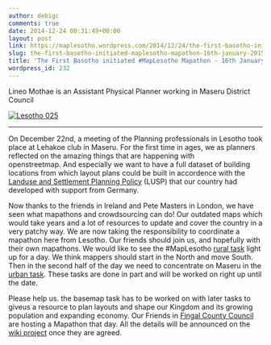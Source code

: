 ```yaml
---
author: debigc
comments: true
date: 2014-12-24 00:31:49+00:00
layout: post
link: https://maplesotho.wordpress.com/2014/12/24/the-first-basotho-initiated-maplesotho-mapathon-16th-january-2015/
slug: the-first-basotho-initiated-maplesotho-mapathon-16th-january-2015
title: 'The First Basotho initiated #MapLesotho Mapathon - 16th January 2015'
wordpress_id: 232
---
```


Lineo Mothae is an Assistant Physical Planner working in Maseru District Council







[![Lesotho 025](https://maplesotho.files.wordpress.com/2014/12/lesotho-025.jpg?w=284)](https://maplesotho.files.wordpress.com/2014/12/lesotho-025.jpg)











* * *








On December 22nd, a meeting of the Planning professionals in Lesotho took place at Lehakoe club in Maseru. For the first time in ages, we as planners reflected on the amazing things that are happening with openstreetmap. And especially we want to have a full dataset of building locations from which layout plans could be built in accordence with the [Landuse and Settlement Planning Policy](http://www.giz.de/en/downloads/en-lesotho-land-use-settlement-technical-manual.pdf) (LUSP) that our country had developed with support from Germany.




Now thanks to the friends in Ireland and Pete Masters in London, we have seen what mapathons and crowdsourcing can do! Our outdated maps which would take years and a lot of resources to update and cover the country in a very patchy way. We are now taking the responsibility to coordinate a mapathon here from Lesotho. Our friends should join us, and hopefully with their own mapathons. We would like to see the #MapLesotho [rural task](http://tasks.hotosm.org/project/599) light up for a day. We think mappers should start in the North and move South. Then in the second half of the day we need to concentrate on Maseru in the [urban task](http://tasks.hotosm.org/project/597). These tasks are done in part and will be worked on right up until the date.

Please help us. the basemap task has to be worked on with later tasks to giveus a resource to plan layouts and shape our Kingdom and its growing population and expanding economy. Our Friends in [Fingal County Council](http://www.fingalcoco.ie/) are hosting a Mapathon that day. All the details will be announced on the [wiki project](http://wiki.openstreetmap.org/wiki/WikiProject_Lesotho) once they are agreed.
